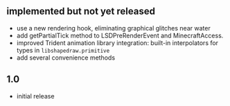 ## implemented but not yet released
- use a new rendering hook, eliminating graphical glitches near water
- add getPartialTick method to LSDPreRenderEvent and MinecraftAccess.
- improved Trident animation library integration: built-in interpolators for
  types in `libshapedraw.primitive`
- add several convenience methods

## 1.0
- initial release
